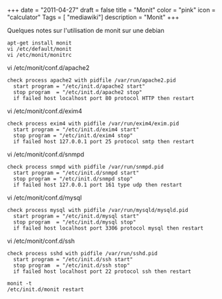 +++
date = "2011-04-27"
draft = false
title = "Monit"
color = "pink"
icon = "calculator"
Tags = [ "mediawiki"]
description = "Monit"
+++

Quelques notes sur l'utilisation de monit sur une debian

    apt-get install monit
    vi /etc/default/monit
    vi /etc/monit/monitrc

vi /etc/monit/conf.d/apache2

    check process apache2 with pidfile /var/run/apache2.pid
      start program = "/etc/init.d/apache2 start"
      stop program  = "/etc/init.d/apache2 stop"
      if failed host localhost port 80 protocol HTTP then restart

vi /etc/monit/conf.d/exim4

    check process exim4 with pidfile /var/run/exim4/exim.pid
      start program = "/etc/init.d/exim4 start"
      stop program = "/etc/init.d/exim4 stop"
      if failed host 127.0.0.1 port 25 protocol smtp then restart

vi /etc/monit/conf.d/snmpd

    check process snmpd with pidfile /var/run/snmpd.pid
      start program = "/etc/init.d/snmpd start"
      stop program = "/etc/init.d/snmpd stop"
      if failed host 127.0.0.1 port 161 type udp then restart

vi /etc/monit/conf.d/mysql

    check process mysql with pidfile /var/run/mysqld/mysqld.pid
      start program = "/etc/init.d/mysql start"
      stop program  = "/etc/init.d/mysql stop"
      if failed host localhost port 3306 protocol mysql then restart

vi /etc/monit/conf.d/ssh

    check process sshd with pidfile /var/run/sshd.pid
      start program = "/etc/init.d/ssh start"
      stop program  = "/etc/init.d/ssh stop"
      if failed host localhost port 22 protocol ssh then restart

    monit -t
    /etc/init.d/monit restart
